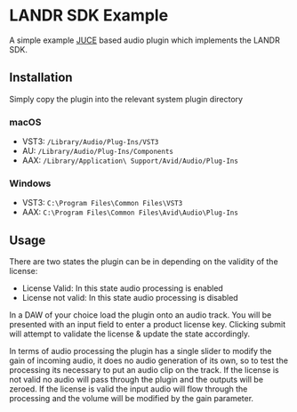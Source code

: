 # LANDR SDK Example

A simple example [JUCE](https://juce.com/) based audio plugin which implements the LANDR SDK. 

## Installation

Simply copy the plugin into the relevant system plugin directory 

### macOS

- VST3: `/Library/Audio/Plug-Ins/VST3`
- AU: `/Library/Audio/Plug-Ins/Components`
- AAX: `/Library/Application\ Support/Avid/Audio/Plug-Ins`

### Windows

- VST3: `C:\Program Files\Common Files\VST3`
- AAX: `C:\Program Files\Common Files\Avid\Audio\Plug-Ins`

## Usage

There are two states the plugin can be in depending on the validity of the license: 
- License Valid: In this state audio processing is enabled
- License not valid: In this state audio processing is disabled


In a DAW of your choice load the plugin onto an audio track. You will be presented with an input field to enter a product license key. Clicking submit will attempt to validate the license & update the state accordingly.

In terms of audio processing the plugin has a single slider to modify the gain of incoming audio, it does no audio generation of its own, so to test the processing its necessary to put an audio clip on the track. If the license is not valid no audio will pass through the plugin and the outputs will be zeroed. If the license is valid the input audio will flow through the processing and the volume will be modified by the gain parameter. 
